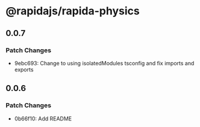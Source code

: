 # @rapidajs/rapida-physics

## 0.0.7

### Patch Changes

- 9ebc693: Change to using isolatedModules tsconfig and fix imports and exports

## 0.0.6

### Patch Changes

- 0b66f10: Add README
